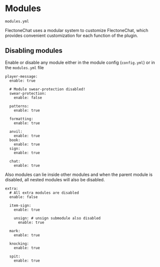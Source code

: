 # Modules
`modules.yml`

FlectoneChat uses a modular system to customize FlectoneChat, which provides convenient customization for each function of the plugin.

## Disabling modules

Enable or disable any module either in the module config (`config.yml`) or in the `modules.yml` file

```yaml{4-6}
player-message:
  enable: true

  # Module swear-protection disabled!
  swear-protection:
    enable: false

  patterns:
    enable: true

  formatting:
    enable: true

  anvil:
    enable: true
  book:
    enable: true
  sign:
    enable: true

  chat:
    enable: true
```

Also modules can lie inside other modules and when the parent module is disabled, all nested modules will also be disabled.
 
```yaml{1-3}
extra:
  # All extra modules are disabled
  enable: false

  item-sign:
    enable: true

    unsign: # unsign submodule also disabled
      enable: true

  mark:
    enable: true

  knocking:
    enable: true

  spit:
    enable: true
```
